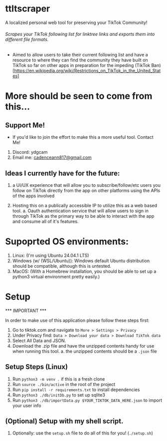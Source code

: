 # ttltscraper

A localized personal web tool for preserving your TikTok Community!

###### Scrapes your TikTok following list for linktree links and exports them into different file formats.
- Aimed to allow users to take their current following list and have a resource to where they can find the community they have built on TikTok so far on other apps in preparation for the impeding (TikTok Ban)[https://en.wikipedia.org/wiki/Restrictions_on_TikTok_in_the_United_States]

# More should be seen to come from this...

## Support Me! 

- If you'd like to join the effort to make this a more useful tool. Contact Me!
1. Discord: ydgcam
2. Email me: cadenceann817@gmail.com

## Ideas I currently have for the future:

1. a UI/UX experience that will allow you to subscribe/follow/etc users you follow on TikTok directly from the 
app on other platforms using the APIs of the apps involved 

2. Hosting this on a publically accessible IP to utilize this as a web based tool. 
    a. Oauth authentication service that will allow users to sign in through TikTok as the primary way to be able to interact with the app and consume all of it's features.

# Supoprted OS environments:
1. Linux: (I'm using Ubuntu 24.04.1 LTS)
2. Windows (w/ (WSL/Ubuntu)): Windows default Ubuntu distribution should be compatible, although this is untested.
3. MacOS: (With a Homebrew installation, you should be able to set up a python3 virtual environment pretty easily.)

# Setup

*** IMPORTANT ***

In order to make use of this application please follow these steps first:

1. Go to tiktok.com and navigate to `More > Settings > Privacy`
2. Under Privacy find: `Data > Download your data > Download TikTok data`
3. Select All Data and JSON. 
4. Download the .zip file and have the unzipped contents handy for use when running this tool.
    a. the unzipped contents should be a `.json` file

## Setup Steps (Linux) 
1. Run `python3 -m venv .` if this is a fresh clone
2. Run `source ./bin/active` in the root of the project
3. Run `pip install -r requirements.txt` to install dependencies
4. Run `python3 ./db/initDb.py` to set up sqlite3
5. Run `python3 ./db/importData.py $YOUR_TIKTOK_DATA_HERE.json` to import your user info

## (Optional) Setup with my shell script.
1. Optionally: use the `setup.sh` file to do all of this for you! (`./setup.sh`)